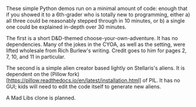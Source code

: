 These simple Python demos run on a minimal amount of code: enough that if you showed it to a 6th-grader who is totally new to programming, either a) all three could be reasonably stepped through in 10 minutes, or b) a single one could be explained in-depth over 30 minutes.

The first is a short D&D-themed choose-your-own-adventure. It has no dependencies. Many of the jokes in the CYOA, as well as the setting, were lifted wholesale from Rich Burlew's writing. Credit goes to him for pages 2, 7, 10, and 11 in particular.

The second is a simple alien creator based lightly on Stellaris's aliens. It is dependent on the (Pillow fork)[https://pillow.readthedocs.io/en/latest/installation.html] of PIL. It has no GUI; kids will need to edit the code itself to generate new aliens.

A Mad Libs clone is planned.
